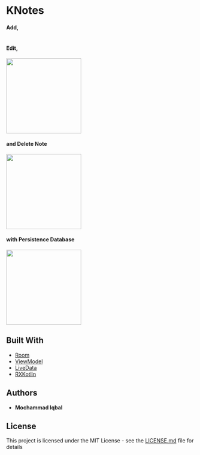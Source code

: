 
# KNotes

#### Add,
<div style="text-align:center">
  <img "src="https://media.giphy.com/media/11BAcV7xeET1lyAog1/giphy.gif" width="300">
</div>

#### Edit,
<img src="https://media.giphy.com/media/ftdWleTOQQ3kVgw1EI/giphy.gif" width="200">

#### and Delete Note
<img src="https://media.giphy.com/media/3JYpWygQB02rTOL3NE/giphy.gif" width="200">

#### with Persistence Database
<img src="https://media.giphy.com/media/1n4IDRzXArf34rQe9y/giphy.gif" width="200">

## Built With

* [Room](http://www.dropwizard.io/1.0.2/docs/)
* [ViewModel](https://developer.android.com/topic/libraries/architecture/viewmodel)
* [LiveData](https://developer.android.com/topic/libraries/architecture/livedata)
* [RXKotlin](https://github.com/ReactiveX/RxKotlin)

## Authors

* **Mochammad Iqbal**

## License

This project is licensed under the MIT License - see the [LICENSE.md](LICENSE.md) file for details
